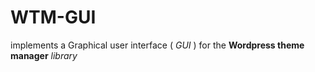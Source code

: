 # WTM-GUI

implements a Graphical user interface ( _GUI_ ) for the **Wordpress theme manager** _library_
